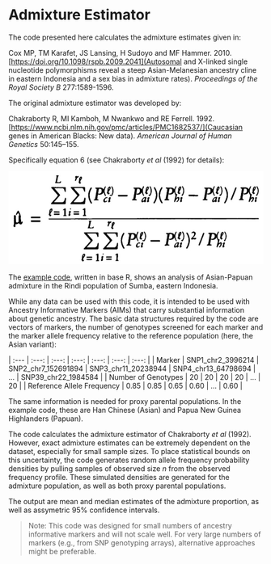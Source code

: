 # Admixture Estimator

The code presented here calculates the admixture estimates given in:

Cox MP, TM Karafet, JS Lansing, H Sudoyo and MF Hammer. 2010. [https://doi.org/10.1098/rspb.2009.2041](Autosomal and X-linked single nucleotide polymorphisms reveal a steep Asian-Melanesian ancestry cline in eastern Indonesia and a sex bias in admixture rates). *Proceedings of the Royal Society B* 277:1589-1596.

The original admixture estimator was developed by:

Chakraborty R, MI Kamboh, M Nwankwo and RE Ferrell. 1992. [https://www.ncbi.nlm.nih.gov/pmc/articles/PMC1682537/](Caucasian genes in American Blacks: New data). *American Journal of Human Genetics* 50:145–155.

Specifically equation 6 (see Chakraborty *et al* (1992) for details):

![Chakraborty Equation 6](Chakraborty_Equation6.jpg)

The [example code](admixture_estimator.R), written in base R, shows an analysis of Asian-Papuan admixture in the Rindi population of Sumba, eastern Indonesia.

While any data can be used with this code, it is intended to be used with Ancestry Informative Markers (AIMs) that carry substantial information about genetic ancestry.  The basic data structures required by the code are vectors of markers, the number of genotypes screened for each marker and the marker allele frequency relative to the reference population (here, the Asian variant):

| :--- | :---: | :---: | :---: | :---: | :---: | :---: |
| Marker | SNP1_chr2_3996214 | SNP2_chr7_152691894 | SNP3_chr11_20238944 | SNP4_chr13_64798694 | ... | SNP39_chr22_1984584 |
| Number of Genotypes | 20 | 20 | 20 | 20 | ... | 20 |
| Reference Allele Frequency | 0.85 | 0.85 | 0.65 | 0.60 | ... | 0.60 |

The same information is needed for proxy parental populations.  In the example code, these are Han Chinese (Asian) and Papua New Guinea Highlanders (Papuan).

The code calculates the admixture estimator of Chakraborty *et al* (1992). However, exact admixture estimates can be extremely dependent on the dataset, especially for small sample sizes. To place statistical bounds on this uncertainty, the code generates random allele frequency probability densities by pulling samples of observed size *n* from the observed frequency profile. These simulated densities are generated for the admixture population, as well as both proxy parental populations.

The output are mean and median estimates of the admixture proportion, as well as assymetric 95% confidence intervals.

> Note: This code was designed for small numbers of ancestry informative markers and will not scale well. For very large numbers of markers (e.g., from SNP genotyping arrays), alternative approaches might be preferable.
